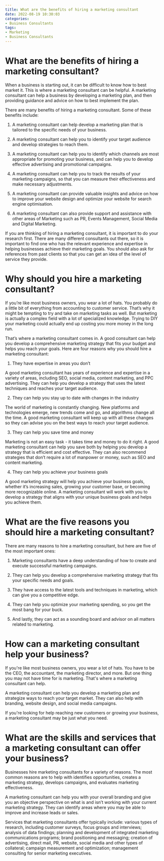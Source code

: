 ```yaml
---
title: What are the benefits of hiring a marketing consultant
date: 2022-08-19 10:30:03
categories:
- Business Consultants
tags:
- Marketing
- Business Consultants
---
```



#  What are the benefits of hiring a marketing consultant?

When a business is starting out, it can be difficult to know how to best market it. This is where a marketing consultant can be helpful. A marketing consultant can help a business by developing a marketing plan, and then providing guidance and advice on how to best implement the plan.

There are many benefits of hiring a marketing consultant. Some of these benefits include:

1) A marketing consultant can help develop a marketing plan that is tailored to the specific needs of your business.

2) A marketing consultant can help you to identify your target audience and develop strategies to reach them.

3) A marketing consultant can help you to identify which channels are most appropriate for promoting your business, and can help you to develop effective advertising and promotional campaigns.

4) A marketing consultant can help you to track the results of your marketing campaigns, so that you can measure their effectiveness and make necessary adjustments.

5) A marketing consultant can provide valuable insights and advice on how to improve your website design and optimize your website for search engine optimisation.

6) A marketing consultant can also provide support and assistance with other areas of Marketing such as PR, Events Management, Social Media and Digital Marketing. 

If you are thinking of hiring a marketing consultant, it is important to do your research first. There are many different consultants out there, so it is important to find one who has the relevant experience and expertise in helping businesses achieve their marketing goals. You should also ask for references from past clients so that you can get an idea of the level of service they provide.

#  Why should you hire a marketing consultant?

If you’re like most business owners, you wear a lot of hats. You probably do a little bit of everything from accounting to customer service. That’s why it might be tempting to try and take on marketing tasks as well. But marketing is actually a complex field with a lot of specialized knowledge. Trying to DIY your marketing could actually end up costing you more money in the long run.

That’s where a marketing consultant comes in. A good consultant can help you develop a comprehensive marketing strategy that fits your budget and helps you reach your goals. Here are four reasons why you should hire a marketing consultant:

1. They have expertise in areas you don’t

A good marketing consultant has years of experience and expertise in a variety of areas, including SEO, social media, content marketing, and PPC advertising. They can help you develop a strategy that uses the latest techniques and reaches your target audience.

2. They can help you stay up to date with changes in the industry

The world of marketing is constantly changing. New platforms and technologies emerge, new trends come and go, and algorithms change all the time. A good marketing consultant will keep up with all these changes so they can advise you on the best ways to reach your target audience.

3. They can help you save time and money

Marketing is not an easy task - it takes time and money to do it right. A good marketing consultant can help you save both by helping you develop a strategy that is efficient and cost effective. They can also recommend strategies that don’t require a lot of manpower or money, such as SEO and content marketing.

4. They can help you achieve your business goals

A good marketing strategy will help you achieve your business goals, whether it’s increasing sales, growing your customer base, or becoming more recognizable online. A marketing consultant will work with you to develop a strategy that aligns with your unique business goals and helps you achieve them.

#  What are the five reasons you should hire a marketing consultant?

There are many reasons to hire a marketing consultant, but here are five of the most important ones:

1. Marketing consultants have a deep understanding of how to create and execute successful marketing campaigns.

2. They can help you develop a comprehensive marketing strategy that fits your specific needs and goals.

3. They have access to the latest tools and techniques in marketing, which can give you a competitive edge.

4. They can help you optimize your marketing spending, so you get the most bang for your buck.

5. And lastly, they can act as a sounding board and advisor on all matters related to marketing.

#  How can a marketing consultant help your business?

If you're like most business owners, you wear a lot of hats. You have to be the CEO, the accountant, the marketing director, and more. But one thing you may not have time for is marketing. That's where a marketing consultant can help.

A marketing consultant can help you develop a marketing plan and strategize ways to reach your target market. They can also help with branding, website design, and social media campaigns.

If you're looking for help reaching new customers or growing your business, a marketing consultant may be just what you need.

#  What are the skills and services that a marketing consultant can offer your business?

Businesses hire marketing consultants for a variety of reasons. The most common reasons are to help with
 identifies opportunities, creates a marketing strategy, develops campaigns, and evaluates marketing effectiveness.

A marketing consultant can help you with your overall branding and give you an objective perspective on what is and isn’t working with your current marketing strategy. They can identify areas where you may be able to improve and increase leads or sales.

Services that marketing consultants offer typically include: 
various types of research, including customer surveys, focus groups and interviews; analysis of data findings; planning and development of integrated marketing communications programs; brand positioning and messaging; creation of advertising, direct mail, PR, website, social media and other types of collateral; campaign measurement and optimization; management consulting for senior marketing executives.